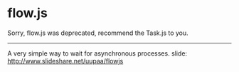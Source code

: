 flow.js
=======

Sorry, flow.js was deprecated, recommend the Task.js to you.


----
A very simple way to wait for asynchronous processes.
slide: http://www.slideshare.net/uupaa/flowjs

